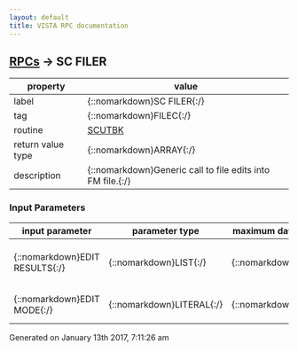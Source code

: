 ```yaml
---
layout: default
title: VISTA RPC documentation
---
```




## [RPCs](TableOfContent.md) &#8594; SC FILER 

 property | value 
--- | --- 
 label | {::nomarkdown}SC FILER{:/}
 tag | {::nomarkdown}FILEC{:/}
 routine | [SCUTBK](http://code.osehra.org/dox/Routine_SCUTBK_source.html)
 return value type | {::nomarkdown}ARRAY{:/}
 description | {::nomarkdown}Generic call to file edits into FM file.{:/}

### Input Parameters

| input parameter | parameter type | maximum data length | required | description | 
| --- | --- | --- | --- | --- | 
| {::nomarkdown}EDIT RESULTS{:/} | {::nomarkdown}LIST{:/} | {::nomarkdown}512{:/} | {::nomarkdown}true{:/} | {::nomarkdown}Results of editing to be placed in FDA array by broker.{:/} | 
| {::nomarkdown}EDIT MODE{:/} | {::nomarkdown}LITERAL{:/} | {::nomarkdown}3{:/} | {::nomarkdown}true{:/} | {::nomarkdown}Is processing in edit or add data mode.{:/} | 




 Generated on January 13th 2017, 7:11:26 am